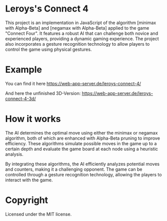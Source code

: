 # Leroys's Connect 4
This project is an implementation in JavaScript of the algorithm [minimax with Alpha-Beta] and [negamax with Alpha-Beta] applied to the game "Connect Four". It features a robust AI that can challenge both novice and experienced players, providing a dynamic gaming experience. The project also incorporates a gesture recognition technology to allow players to control the game using physical gestures.

# Example
You can find it here https://web-app-server.de/leroys-connect-4/

And here the unfinished 3D-Version: https://web-app-server.de/leroys-connect-4-3d/

# How it works
The AI determines the optimal move using either the minimax or negamax algorithm, both of which are enhanced with Alpha-Beta pruning to improve efficiency. These algorithms simulate possible moves in the game up to a certain depth and evaluate the game board at each node using a heuristic analysis.

By integrating these algorithms, the AI efficiently analyzes potential moves and counters, making it a challenging opponent. The game can be controlled through a gesture recognition technology, allowing the players to interact with the game.

# Copyright
Licensed under the MIT license.
